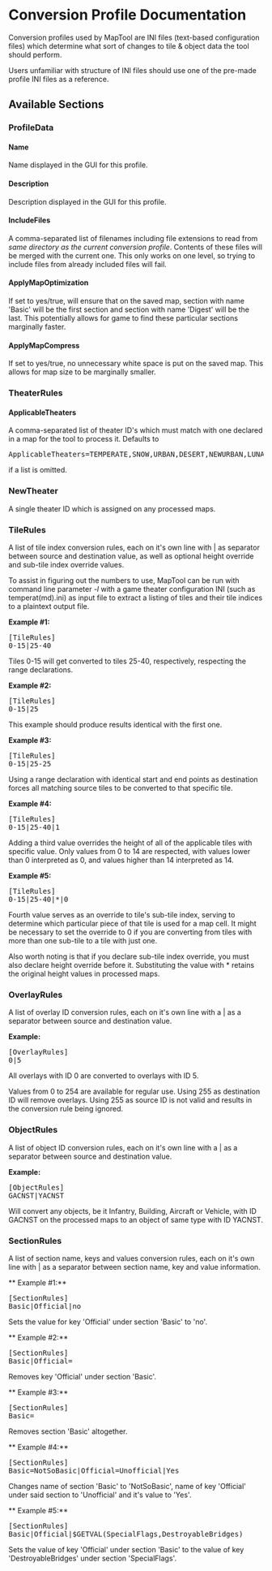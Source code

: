 # Conversion Profile Documentation

Conversion profiles used by MapTool are INI files (text-based configuration files) which determine what sort of changes to tile & object data the tool should perform.

Users unfamiliar with structure of INI files should use one of the pre-made profile INI files as a reference.

## Available Sections


### ProfileData

#### Name
Name displayed in the GUI for this profile.

#### Description
Description displayed in the GUI for this profile.

#### IncludeFiles
A comma-separated list of filenames including file extensions to read from *same directory as the current conversion profile*. Contents of these files will be merged with the current one. This only works on one level, so trying to include files from already included files will fail.

#### ApplyMapOptimization
If set to yes/true, will ensure that on the saved map, section with name 'Basic' will be the first section and section with name 'Digest' will be the last. This potentially allows for game to find these particular sections marginally faster.

#### ApplyMapCompress
If set to yes/true, no unnecessary white space is put on the saved map. This allows for map size to be marginally smaller.

### TheaterRules

#### ApplicableTheaters
A comma-separated list of theater ID's which must match with one declared in a map for the tool to process it. Defaults to <pre>ApplicableTheaters=TEMPERATE,SNOW,URBAN,DESERT,NEWURBAN,LUNAR</pre> if a list is omitted.

### NewTheater
A single theater ID which is assigned on any processed maps.


### TileRules

A list of tile index conversion rules, each on it's own line with | as separator between source and destination value, as well as optional height override and sub-tile index override values.

To assist in figuring out the numbers to use, MapTool can be run with command line parameter *-l* with a game theater configuration INI (such as temperat(md).ini) as input file to extract a listing of tiles and their tile indices to a plaintext output file.

**Example #1:**
<pre>
[TileRules]
0-15|25-40
</pre>

Tiles 0-15 will get converted to tiles 25-40, respectively, respecting the range declarations.

**Example #2:**
<pre>
[TileRules]
0-15|25
</pre>

This example should produce results identical with the first one.

**Example #3:**
<pre>
[TileRules]
0-15|25-25
</pre>

Using a range declaration with identical start and end points as destination forces all matching source tiles to be converted to that specific tile.

**Example #4:**
<pre>
[TileRules]
0-15|25-40|1
</pre>

Adding a third value overrides the height of all of the applicable tiles with specific value. Only values from 0 to 14 are respected, with values lower than 0 interpreted as 0, and values higher than 14 interpreted as 14.

**Example #5:**
<pre>
[TileRules]
0-15|25-40|*|0
</pre>

Fourth value serves as an override to tile's sub-tile index, serving to determine which particular piece of that tile is used for a map cell. It might be necessary to set the override to 0 if you are converting from tiles with more than one sub-tile to a tile with just one.

Also worth noting is that if you declare sub-tile index override, you must also declare height override before it. Substituting the value with * retains the original height values in processed maps.


### OverlayRules

A list of overlay ID conversion rules, each on it's own line with a | as a separator between source and destination value.

**Example:**
<pre>
[OverlayRules]
0|5
</pre>

All overlays with ID 0 are converted to overlays with ID 5.

Values from 0 to 254 are available for regular use. Using 255 as destination ID will remove overlays. Using 255 as source ID is not valid and results in the conversion rule being ignored.


### ObjectRules

A list of object ID conversion rules, each on it's own line with a | as a separator between source and destination value.

**Example:**
<pre>
[ObjectRules]
GACNST|YACNST
</pre>

Will convert any objects, be it Infantry, Building, Aircraft or Vehicle, with ID GACNST on the processed maps to an object of same type with ID YACNST.


### SectionRules

A list of section name, keys and values conversion rules, each on it's own line with | as a separator between section name, key and value information.

** Example #1:**
<pre>
[SectionRules]
Basic|Official|no
</pre>

Sets the value for key 'Official' under section 'Basic' to 'no'.

** Example #2:**
<pre>
[SectionRules]
Basic|Official=
</pre>

Removes key 'Official' under section 'Basic'.

** Example #3:**
<pre>
[SectionRules]
Basic=
</pre>

Removes section 'Basic' altogether.

** Example #4:**
<pre>
[SectionRules]
Basic=NotSoBasic|Official=Unofficial|Yes
</pre>

Changes name of section 'Basic' to 'NotSoBasic', name of key 'Official' under said section to 'Unofficial' and it's value to 'Yes'.

** Example #5:**
<pre>
[SectionRules]
Basic|Official|$GETVAL(SpecialFlags,DestroyableBridges)
</pre>

Sets the value of key 'Official' under section 'Basic' to the value of key 'DestroyableBridges' under section 'SpecialFlags'.